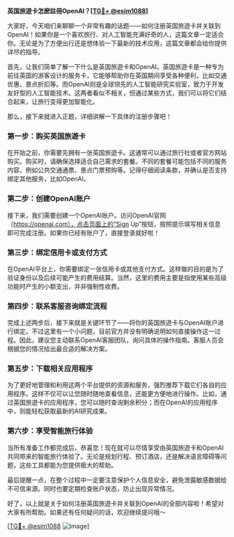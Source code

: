 **英国旅遊卡怎麽註冊OpenAI？[[TG💪+ @esim1088](https://t.me/s/esim1088)]**

大家好，今天咱们来聊聊一个非常有趣的话题——如何注册英国旅遊卡并关联到OpenAI！如果你是一个喜欢旅行、对人工智能充满好奇的人，这篇文章一定适合你。无论是为了方便出行还是想体验一下最新的技术应用，这篇文章都会给你提供详尽的指导。

首先，让我们简单了解一下什么是英国旅遊卡和OpenAI。英国旅遊卡是一种专为前往英国的游客设计的服务卡，它能够帮助你在英国期间享受各种便利，比如交通优惠、景点折扣等。而OpenAI则是全球领先的人工智能研究实验室，致力于开发友好型的人工智能技术。这两者看似不相关，但通过某些方式，我们可以将它们结合起来，让旅行变得更加智能化。

那么，接下来就进入正题，详细讲解一下具体的注册步骤吧！

### 第一步：购买英国旅遊卡

在开始之前，你需要先拥有一张英国旅遊卡。这通常可以通过旅行社或者官方网站购买。购买时，请确保选择适合自己需求的套餐。不同的套餐可能包括不同的服务内容，例如公共交通通票、景点门票预购等。记得仔细阅读条款，并确认是否支持绑定其他服务，比如OpenAI。

### 第二步：创建OpenAI账户

接下来，我们需要创建一个OpenAI账户。访问OpenAI官网（https://openai.com），点击页面上的“Sign Up”按钮，按照提示填写相关信息即可完成注册。如果你已经有账户了，直接登录就好啦！

### 第三步：绑定信用卡或支付方式

在OpenAI平台上，你需要绑定一张信用卡或其他支付方式。这样做的目的是为了验证身份以及后续可能产生的费用结算。当然，这里的费用主要是指使用某些高级功能时产生的小额支出，并非强制性收费。

### 第四步：联系客服咨询绑定流程

完成上述两步后，接下来就是关键环节了——将你的英国旅遊卡与OpenAI账户进行绑定。不过这里有一个小问题，目前官方并没有明确说明如何直接操作这一过程。因此，建议您主动联系OpenAI客服团队，询问具体的操作指南。客服人员会根据您的情况给出最合适的解决方案。

### 第五步：下载相关应用程序

为了更好地管理和利用这两个平台提供的资源和服务，强烈推荐下载它们各自的应用程序。这样不仅可以让您随时随地查看信息，还能更方便地进行操作。比如，通过英国旅遊卡的应用程序，您可以随时查询剩余积分；而在OpenAI的应用程序中，则能轻松获取最新的AI研究成果。

### 第六步：享受智能旅行体验

当所有准备工作都完成后，恭喜您！现在就可以尽情享受由英国旅遊卡和OpenAI共同带来的智能旅行体验了。无论是规划行程、预订酒店，还是解决语言障碍等问题，这些工具都能为您提供极大的帮助。

最后提醒一点，在整个过程中一定要注意保护个人信息安全，避免泄露敏感数据给不可信来源。同时也要定期检查账户状态，防止出现异常情况。

好了，以上就是关于如何注册英国旅遊卡并关联到OpenAI的全部内容啦！希望对大家有所帮助。如果还有任何疑问的话，欢迎继续提问哦～

[[TG💪+ @esim1088](https://t.me/s/esim1088) ![Image](https://i.postimg.cc/4NQfJmqS/Snipaste-2025-05-13-00-14-12.png)]